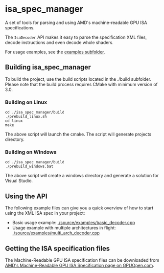 # isa_spec_manager
A set of tools for parsing and using AMD's machine-readable GPU ISA specifications.

The `IsaDecoder` API makes it easy to parse the specification XML files, decode instructions and even decode whole shaders.

For usage examples, see the [examples subfolder](https://github.com/GPUOpen-Tools/isa_spec_manager/tree/main/source/examples).

## Building isa_spec_manager
To build the project, use the build scripts located in the ./build subfolder. Please note that the build process requires CMake with minimum version of 3.0.

### Building on Linux
```
cd ./isa_spec_manager/build
./prebuild_linux.sh
cd linux
make
```

The above script will launch the cmake. The script will generate projects directory.

### Building on Windows
```
cd ./isa_spec_manager/build
./prebuild_windows.bat
```

The above script will create a windows directory and generate a solution for Visual Studio.

## Using the API
The following example files can give you a quick overview of how to start using the XML ISA spec in your project:
* Basic usage example: [./source/examples/basic_decoder.cpp](./source/examples/basic_decoder.cpp)
* Usage example with multiple architectures in flight: [./source/examples/multi_arch_decoder.cpp](./source/examples/multi_arch_decoder.cpp)

## Getting the ISA specification files
The Machine-Readable GPU ISA specification files can be downloaded from [AMD's Machine-Readable GPU ISA Specification page on GPUOpen.com](https://gpuopen.com/machine-readable-isa/).
